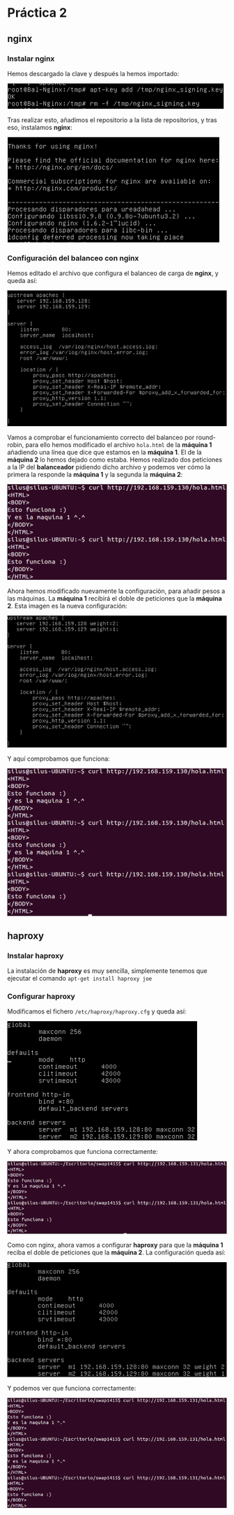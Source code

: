 # Práctica 2

## nginx

### Instalar nginx

Hemos descargado la clave y después la hemos importado:

![Captura 1](https://github.com/LuisSuall/swap1415/blob/master/Practicas/Practica3/Capturas/descargaClaveNginx.png)

Tras realizar esto, añadimos el repositorio a la lista de repositorios, y tras eso, instalamos **nginx**:

![Captura 2](https://github.com/LuisSuall/swap1415/blob/master/Practicas/Practica3/Capturas/nginxInstalado.png)

### Configuración del balanceo con nginx

Hemos editado el archivo que configura el balanceo de carga de **nginx**, y queda así:

![Captura 3](https://github.com/LuisSuall/swap1415/blob/master/Practicas/Practica3/Capturas/confNginx1.png)

Vamos a comprobar el funcionamiento correcto del balanceo por round-robin, para ello hemos modificado el archivo `hola.html` de la **máquina 1** añadiendo una línea que dice que estamos en la **máquina 1**. El de la **máquina 2** lo hemos dejado como estaba. Hemos realizado dos peticiones a la IP del **balanceador** pidiendo dicho archivo y podemos ver cómo la primera la responde la **máquina 1** y la segunda la **máquina 2**:

![Captura 4](https://github.com/LuisSuall/swap1415/blob/master/Practicas/Practica3/Capturas/comprobacionBalanceoRRNginx.png)

Ahora hemos modificado nuevamente la configuración, para añadir pesos a las máquinas. La **máquina 1** recibirá el doble de peticiones que la **máquina 2**. Esta imagen es la nueva configuración:

![Captura 5](https://github.com/LuisSuall/swap1415/blob/master/Practicas/Practica3/Capturas/confNginx2.png)

Y aquí comprobamos que funciona:

![Captura 6](https://github.com/LuisSuall/swap1415/blob/master/Practicas/Practica3/Capturas/comprobacionBalanceoPesosNginx.png)

## haproxy

### Instalar haproxy

La instalación de **haproxy** es muy sencilla, simplemente tenemos que ejecutar el comando `apt-get install haproxy joe`

### Configurar haproxy

Modificamos el fichero `/etc/haproxy/haproxy.cfg` y queda así:

![Captura 7](https://github.com/LuisSuall/swap1415/blob/master/Practicas/Practica3/Capturas/confHaproxy1.png)

Y ahora comprobamos que funciona correctamente:

![Captura 8](https://github.com/LuisSuall/swap1415/blob/master/Practicas/Practica3/Capturas/comprobacionBalanceoRRHaproxy.png)

Como con nginx, ahora vamos a configurar **haproxy** para que la **máquina 1** reciba el doble de peticiones que la **máquina 2**. La configuración queda así:

![Captura 9](https://github.com/LuisSuall/swap1415/blob/master/Practicas/Practica3/Capturas/confHaproxy2.png)

Y podemos ver que funciona correctamente:

![Captura 10](https://github.com/LuisSuall/swap1415/blob/master/Practicas/Practica3/Capturas/comprobacionBalanceoPesosHaproxy.png)





